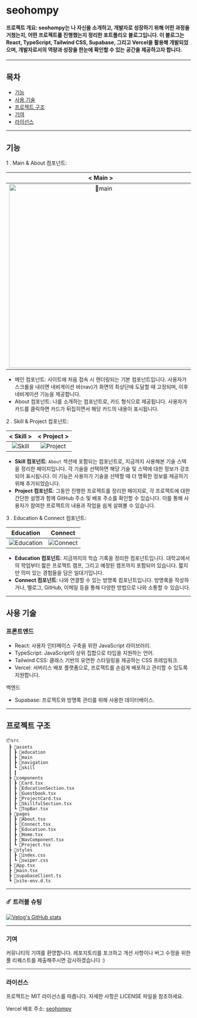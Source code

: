# seohompy

#### 프로젝트 개요: seohompy는 나 자신을 소개하고, 개발자로 성장하기 위해 어떤 과정을 거쳤는지, 어떤 프로젝트를 진행했는지 정리한 포트폴리오 블로그입니다. 이 블로그는 React, TypeScript, Tailwind CSS, Supabase, 그리고 Vercel을 활용해 개발되었으며, 개발자로서의 역량과 성장을 한눈에 확인할 수 있는 공간을 제공하고자 합니다.
---

## 목차

- [기능](#기능)
- [사용 기술](#사용-기술)
- [프로젝트 구조](#프로젝트-구조)
- [기여](#기여)
- [라이선스](#라이선스)

---

## 기능

1 . Main & About 컴포넌트:

| < Main > | < About > |
|:------------:|:----------:|
| <img src="https://velog.velcdn.com/images/leeeee/post/7bdc3eae-1c8d-428f-93f2-97ff49714370/image.png" alt="main" width="500"/> | <img src="https://velog.velcdn.com/images/leeeee/post/6dcb136e-f13b-44bd-ab59-bfdcb1e93af0/image.png" alt="about" width="500"/> |


- 메인 컴포넌트: 사이트에 처음 접속 시 렌더링되는 기본 컴포넌트입니다. 사용자가 스크롤을 내리면 네비게이션 바(nav)가 화면의 최상단에 도달할 때 고정되며, 이후 네비게이션 기능을 제공합니다.
- About 컴포넌트: 나를 소개하는 컴포넌트로, 카드 형식으로 제공됩니다. 사용자가 카드를 클릭하면 카드가 뒤집히면서 해당 카드의 내용이 표시됩니다.


2 . Skill & Project 컴포넌트:

| **< Skill >** | **< Project >** |
|:---------:|:-----------:|
| ![Skill](https://velog.velcdn.com/images/leeeee/post/62bd4282-555c-40a5-8bab-3fac7f44d63d/image.png) | ![Project](https://velog.velcdn.com/images/leeeee/post/20c1084a-fd2e-4939-b00a-238f801ade94/image.png) |

- **Skill 컴포넌트**: `About` 섹션에 포함되는 컴포넌트로, 지금까지 사용해본 기술 스택을 정리한 페이지입니다. 각 기술을 선택하면 해당 기술 및 스택에 대한 정보가 강조되어 표시됩니다. 이 기능은 사용자가 기술을 선택할 때 더 명확한 정보를 제공하기 위해 추가되었습니다.
- **Project 컴포넌트**: 그동안 진행한 프로젝트를 정리한 페이지로, 각 프로젝트에 대한 간단한 설명과 함께 GitHub 주소 및 배포 주소를 확인할 수 있습니다. 이를 통해 사용자가 참여한 프로젝트의 내용과 작업을 쉽게 살펴볼 수 있습니다.



3 .  Education & Connect 컴포넌트:

| **Education** | **Connect** |
|:-------------:|:-----------:|
| ![Education](https://velog.velcdn.com/images/leeeee/post/fd1c126a-7bd3-4960-8765-b417883ce270/image.png) | ![Connect](https://velog.velcdn.com/images/leeeee/post/c04bae31-aee5-42e1-9280-d78712faaf78/image.png) |

- **Education 컴포넌트**: 지금까지의 학습 기록을 정리한 컴포넌트입니다. 대학교에서의 학업부터 짧은 프로젝트 캠프, 그리고 예정된 캠프까지 포함되어 있습니다. 짧지만 의미 있는 경험들을 담은 일대기입니다.
- **Connect 컴포넌트**: 나와 연결할 수 있는 방명록 컴포넌트입니다. 방명록을 작성하거나, 벨로그, GitHub, 이메일 등을 통해 다양한 방법으로 나와 소통할 수 있습니다.

---

## 사용 기술

### 프론트엔드

- React: 사용자 인터페이스 구축을 위한 JavaScript 라이브러리.
- TypeScript: JavaScript의 상위 집합으로 타입을 지원하는 언어.
- Tailwind CSS: 클래스 기반의 유연한 스타일링을 제공하는 CSS 프레임워크.
- Vercel: 서버리스 배포 플랫폼으로, 프로젝트를 손쉽게 배포하고 관리할 수 있도록 지원합니다.

백엔드

- Supabase: 프로젝트와 방명록 관리를 위해 사용한 데이터베이스.

---

## 프로젝트 구조

```
📦src
 ┣ 📂assets
 ┃ ┣ 📂education
 ┃ ┣ 📂main
 ┃ ┣ 📂navigation
 ┃ ┗ 📂skill
 ┃ ┃ 
 ┣ 📂components
 ┃ ┣ 📜Card.tsx
 ┃ ┣ 📜EducationSection.tsx
 ┃ ┣ 📜Guestbook.tsx
 ┃ ┣ 📜ProjectCard.tsx
 ┃ ┣ 📜SkillfulSection.tsx
 ┃ ┗ 📜TopBar.tsx
 ┣ 📂pages
 ┃ ┣ 📜About.tsx
 ┃ ┣ 📜Connect.tsx
 ┃ ┣ 📜Education.tsx
 ┃ ┣ 📜Home.tsx
 ┃ ┣ 📜NavComponent.tsx
 ┃ ┗ 📜Project.tsx
 ┣ 📂styles
 ┃ ┣ 📜index.css
 ┃ ┗ 📜swiper.css
 ┣ 📜App.tsx
 ┣ 📜main.tsx
 ┣ 📜supabaseClient.ts
 ┗ 📜vite-env.d.ts
```

---

### ☄️ 트러블 슈팅


[![Velog's GitHub stats](https://velog-readme-stats.vercel.app/api?name=leeeee)](https://velog.io/@leeeee/%EB%82%98%EC%9D%98-%EB%AF%B8%EB%8B%88%ED%99%88%ED%94%BC-nav-%EB%AC%B4%ED%95%9C%EB%A1%9C%EB%94%A9)
 

---

### 기여

커뮤니티의 기여를 환영합니다. 레포지토리를 포크하고 개선 사항이나 버그 수정을 위한 풀 리퀘스트를 제출해주시면 감사하겠습니다 :)

---

### 라이선스

프로젝트는 MIT 라이선스를 따릅니다. 자세한 사항은 LICENSE 파일을 참조하세요.

Vercel 배포 주소: [seohompy](https://seohompy.vercel.app/)
